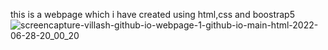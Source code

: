 this is a webpage which i have created using html,css and boostrap5
![screencapture-villash-github-io-webpage-1-github-io-main-html-2022-06-28-20_00_20](https://user-images.githubusercontent.com/50195101/176205335-6c151571-a026-4321-a46c-1eb494d96251.png)
